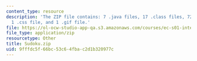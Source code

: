 ```yaml
---
content_type: resource
description: 'The ZIP file contains: 7 .java files, 17 .class files, 72 .html files,
  1 .css file, and 1 .gif file.'
file: https://ol-ocw-studio-app-qa.s3.amazonaws.com/courses/ec-s01-internet-technology-in-local-and-global-communities-spring-2005-summer-2005/9fffdc5f66bc53c64fbac2d1b320977c_Sudoku.zip
file_type: application/zip
resourcetype: Other
title: Sudoku.zip
uid: 9fffdc5f-66bc-53c6-4fba-c2d1b320977c
---
```

